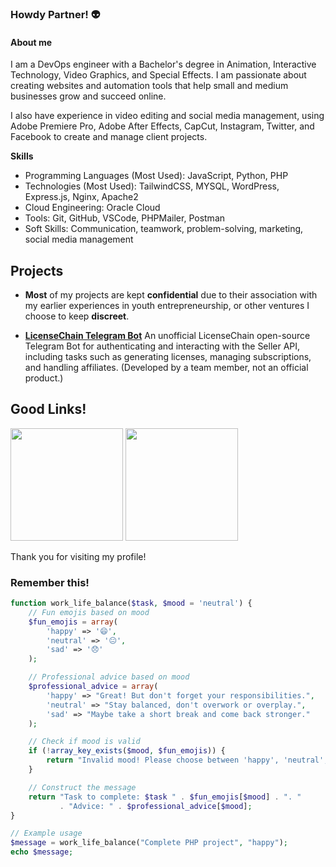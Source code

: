 ### Howdy Partner! 👽

#### **About me**

I am a DevOps engineer with a Bachelor's degree in Animation, Interactive Technology, Video Graphics, and Special Effects. I am passionate about creating websites and automation tools that help small and medium businesses grow and succeed online.

I also have experience in video editing and social media management, using Adobe Premiere Pro, Adobe After Effects, CapCut, Instagram, Twitter, and Facebook to create and manage client projects.

**Skills**

- Programming Languages (Most Used): JavaScript, Python, PHP
- Technologies (Most Used): TailwindCSS, MYSQL, WordPress, Express.js, Nginx, Apache2
- Cloud Engineering: Oracle Cloud
- Tools: Git, GitHub, VSCode, PHPMailer, Postman
- Soft Skills: Communication, teamwork, problem-solving, marketing, social media management

## Projects

- **Most** of my projects are kept **confidential** due to their association with my earlier experiences in youth entrepreneurship, or other ventures I choose to keep **discreet**.

* **[LicenseChain Telegram Bot](https://github.com/CryptoJoma/keyauth-telegram-bot/)** An unofficial LicenseChain open-source Telegram Bot for authenticating and interacting with the Seller API, including tasks such as generating licenses, managing subscriptions, and handling affiliates. (Developed by a team member, not an official product.)

## Good Links!
<p>
  <img height="180em" src="https://github-readme-stats.vercel.app/api?username=CryptoJoma&show_icons=true&hide_border=true&&count_private=true&include_all_commits=true&custom_title=mazkdevf%27s%20Github%20Statistics&theme=github_dark" />
  <img height="180em" src="https://github-readme-stats.vercel.app/api/top-langs/?username=CryptoJoma&exclude_repo=KNN-Image-Classification&show_icons=true&hide_border=true&layout=compact&langs_count=8&theme=github_dark"/>
</p>

Thank you for visiting my profile!

### Remember this!
```php
function work_life_balance($task, $mood = 'neutral') {
    // Fun emojis based on mood
    $fun_emojis = array(
        'happy' => '😄',
        'neutral' => '😐',
        'sad' => '😞'
    );

    // Professional advice based on mood
    $professional_advice = array(
        'happy' => "Great! But don't forget your responsibilities.",
        'neutral' => "Stay balanced, don't overwork or overplay.",
        'sad' => "Maybe take a short break and come back stronger."
    );

    // Check if mood is valid
    if (!array_key_exists($mood, $fun_emojis)) {
        return "Invalid mood! Please choose between 'happy', 'neutral', or 'sad'.";
    }

    // Construct the message
    return "Task to complete: $task " . $fun_emojis[$mood] . ". "
           . "Advice: " . $professional_advice[$mood];
}

// Example usage
$message = work_life_balance("Complete PHP project", "happy");
echo $message;

```

<!--
**odgon/odgon** is a ✨ _special_ ✨ repository because its `README.md` (this file) appears on your GitHub profile.

Here are some ideas to get you started:

- 🔭 I’m currently working on ...
- 🌱 I’m currently learning ...
- 👯 I’m looking to collaborate on ...
- 🤔 I’m looking for help with ...
- 💬 Ask me about ...
- 📫 How to reach me: ...
- 😄 Pronouns: ...
- ⚡ Fun fact: ...
-->
